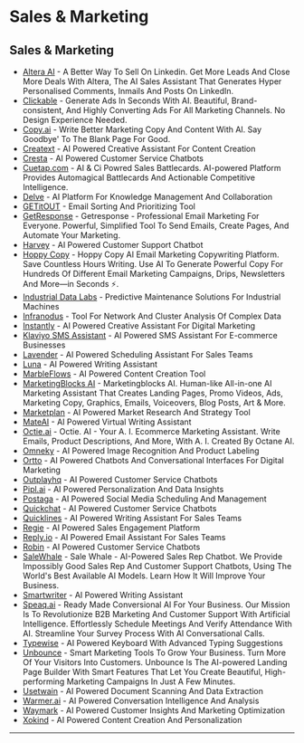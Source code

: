 # Sales & Marketing

## Sales & Marketing

* [Altera AI](http://www.altera.ai) - A Better Way To Sell On Linkedin. Get More Leads And Close More Deals With Altera, The AI Sales Assistant That Generates Hyper Personalised Comments, Inmails And Posts On LinkedIn.
* [Clickable](http://www.clickable.so) - Generate Ads In Seconds With AI. Beautiful, Brand-consistent, And Highly Converting Ads For All Marketing Channels. No Design Experience Needed.
* [Copy.ai](http://www.copy.ai) - Write Better Marketing Copy And Content With AI. Say Goodbye' To The Blank Page For Good.
* [Creatext](https://www.creatext.ai/) - AI Powered Creative Assistant For Content Creation
* [Cresta](https://cresta.com/) - AI Powered Customer Service Chatbots
* [Cuetap.com](https://cuetap.com/) - AI & Ci Powred Sales Battlecards. AI-powered Platform Provides Automagical Battlecards And Actionable Competitive Intelligence.
* [Delve](https://www.delve.ai/) - AI Platform For Knowledge Management And Collaboration
* [GETitOUT](https://getitout.io/) - Email Sorting And Prioritizing Tool
* [GetResponse](http://www.getresponse.com) - Getresponse - Professional Email Marketing For Everyone. Powerful, Simplified Tool To Send Emails, Create Pages, And Automate Your Marketing.
* [Harvey](https://hiverhq.com/harvey-ai-customer-support) - AI Powered Customer Support Chatbot
* [Hoppy Copy](http://www.hoppycopy.co) - Hoppy Copy AI Email Marketing Copywriting Platform. Save Countless Hours Writing. Use AI To Generate Powerful Copy For Hundreds Of Different Email Marketing Campaigns, Drips, Newsletters And More—in Seconds ⚡.
* [Industrial Data Labs](https://industrialdatalabs.com/) - Predictive Maintenance Solutions For Industrial Machines
* [Infranodus](https://infranodus.com/) - Tool For Network And Cluster Analysis Of Complex Data
* [Instantly](https://instantly.ai/) - AI Powered Creative Assistant For Digital Marketing
* [Klaviyo SMS Assistant](https://www.klaviyo.com/product/whats-new/sms-assistant) - AI Powered SMS Assistant For E-commerce Businesses
* [Lavender](https://www.lavender.ai/) - AI Powered Scheduling Assistant For Sales Teams
* [Luna](https://getluna.dev/) - AI Powered Writing Assistant
* [MarbleFlows](https://app.marbleflows.com/ai-generator) - AI Powered Content Creation Tool
* [MarketingBlocks AI](http://marketingblocks.ai) - Marketingblocks AI. Human-like All-in-one AI Marketing Assistant That Creates Landing Pages, Promo Videos, Ads, Marketing Copy, Graphics, Emails, Voiceovers, Blog Posts, Art & More.
* [Marketplan](https://marketplan.io/) - AI Powered Market Research And Strategy Tool
* [MateAI](https://www.mateai.io/) - AI Powered Virtual Writing Assistant
* [Octie.ai](http://octie.ai) - Octie. AI - Your A. I. Ecommerce Marketing Assistant. Write Emails, Product Descriptions, And More, With A. I. Created By Octane AI.
* [Omneky](https://www.omneky.com/) - AI Powered Image Recognition And Product Labeling
* [Ortto](https://ortto.com/artificial-intelligence-marketing/) - AI Powered Chatbots And Conversational Interfaces For Digital Marketing
* [Outplayhq](https://outplayhq.com/) - AI Powered Customer Service Chatbots
* [Pipl.ai](https://pipl.ai/) - AI Powered Personalization And Data Insights
* [Postaga](https://postaga.com/) - AI Powered Social Media Scheduling And Management
* [Quickchat](https://www.quickchat.ai/) - AI Powered Customer Service Chatbots
* [Quicklines](https://www.quicklines.ai/) - AI Powered Writing Assistant For Sales Teams
* [Regie](https://www.regie.ai/) - AI Powered Sales Engagement Platform
* [Reply.io](https://reply.io/sales-email-assistant/) - AI Powered Email Assistant For Sales Teams
* [Robin](https://www.hellorobin.ai/) - AI Powered Customer Service Chatbots
* [SaleWhale](http://salewhale.chat) - Sale Whale - AI-Powered Sales Rep Chatbot. We Provide Impossibly Good Sales Rep And Customer Support Chatbots, Using The World's Best Available AI Models. Learn How It Will Improve Your Business.
* [Smartwriter](https://www.smartwriter.ai/) - AI Powered Writing Assistant
* [Speaq.ai](https://www.speaq.ai/) - Ready Made Conversional AI For Your Business. Our Mission Is To Revolutionize B2B Marketing And Customer Support With Artificial Intelligence. Effortlessly Schedule Meetings And Verify Attendance With AI. Streamline Your Survey Process With AI Conversational Calls.
* [Typewise](https://www.typewise.app/) - AI Powered Keyboard With Advanced Typing Suggestions
* [Unbounce](http://unbounce.com) - Smart Marketing Tools To Grow Your Business. Turn More Of Your Visitors Into Customers. Unbounce Is The AI-powered Landing Page Builder With Smart Features That Let You Create Beautiful, High-performing Marketing Campaigns In Just A Few Minutes.
* [Usetwain](https://www.usetwain.com/) - AI Powered Document Scanning And Data Extraction
* [Warmer.ai](https://warmer.ai/) - AI Powered Conversation Intelligence And Analysis
* [Waymark](https://waymark.com/) - AI Powered Customer Insights And Marketing Optimization
* [Xokind](https://www.xokind.com/) - AI Powered Content Creation And Personalization

***
